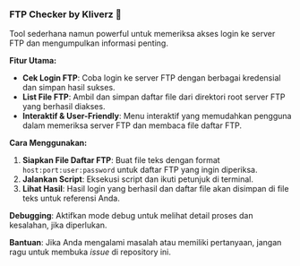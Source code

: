 ### FTP Checker by Kliverz 🚀

Tool sederhana namun powerful untuk memeriksa akses login ke server FTP dan mengumpulkan informasi penting. 

**Fitur Utama:**
- **Cek Login FTP**: Coba login ke server FTP dengan berbagai kredensial dan simpan hasil sukses.
- **List File FTP**: Ambil dan simpan daftar file dari direktori root server FTP yang berhasil diakses.
- **Interaktif & User-Friendly**: Menu interaktif yang memudahkan pengguna dalam memeriksa server FTP dan membaca file daftar FTP.

**Cara Menggunakan:**
1. **Siapkan File Daftar FTP**: Buat file teks dengan format `host:port:user:password` untuk daftar FTP yang ingin diperiksa.
2. **Jalankan Script**: Eksekusi script dan ikuti petunjuk di terminal.
3. **Lihat Hasil**: Hasil login yang berhasil dan daftar file akan disimpan di file teks untuk referensi Anda.

**Debugging**: Aktifkan mode debug untuk melihat detail proses dan kesalahan, jika diperlukan.

**Bantuan**: Jika Anda mengalami masalah atau memiliki pertanyaan, jangan ragu untuk membuka *issue* di repository ini.
